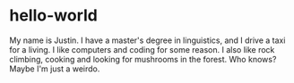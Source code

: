# hello-world
My name is Justin. I have a master's degree in linguistics, and I drive a taxi for a living. I like computers and coding for some reason. I also like rock climbing, cooking and looking for mushrooms in the forest. Who knows? Maybe I'm just a weirdo. 
